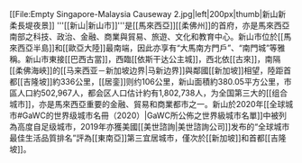[[File:Empty Singapore-Malaysia Causeway 2.jpg|left|200px|thumb|新山新柔長堤夜景]]
'''[[新山|新山市]]'''是[[馬來西亞]][[柔佛州]]的首府，亦是馬來西亞南部之科技、政治、金融、商業與貿易、旅遊、文化和教育中心。新山市位於[[馬來西亞半島]]和[[歐亞大陸]]最南端，因此亦享有“大馬南方門戶”、“南門城”等雅稱。新山市東接[[巴西古當]]，西臨[[依斯干达公主城]]，西北依[[古來]]，南隔[[柔佛海峽]]的[[马来西亚－新加坡边界|马新边界]]與鄰國[[新加坡]]相望，陸距首都[[吉隆坡]]約336公里，[[居銮]]则约106公里，新山面積約380.05平方公里，市區人口約502,967人，都会区人口估计約有1,802,738人，为全国第三大的[[组合城市]]，亦是馬來西亞重要的金融、貿易和商業都市之一。新山於2020年[[全球城市#GaWC的世界级城市名冊（2020）|GaWC所公佈之世界級城市名單]]中被列為高度自足级城市，2019年亦獲美國[[美世諮詢|美世諮詢公司]]发布的“全球城市最佳生活品質排名”評為[[東南亞]]第三宜居城市，僅次於[[新加坡]]和首都[[吉隆坡]]。